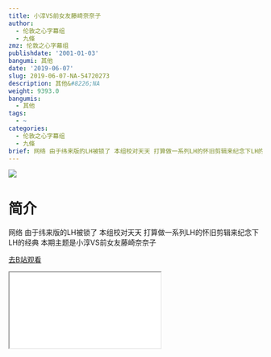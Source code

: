 ```yaml
---
title: 小淳VS前女友藤崎奈奈子
author:
  - 伦敦之心字幕组
  - 九條
zmz: 伦敦之心字幕组
publishdate: '2001-01-03'
bangumi: 其他
date: '2019-06-07'
slug: 2019-06-07-NA-54720273
description: 其他&#8226;NA
weight: 9393.0
bangumis:
  - 其他
tags:
  - ~
categories:
  - 伦敦之心字幕组
  - 九條
brief: 网络 由于纬来版的LH被锁了 本组校对天天 打算做一系列LH的怀旧剪辑来纪念下LH的经典 本期主题是小淳VS前女友藤崎奈奈子
---
```

![](https://raw.githubusercontent.com/tcgriffith/owaraisite/master/static/tmpimg/b2bdf01762177b199a3514880edfd8eb443e1dfb.jpg.480.jpg)
# 简介  
网络
由于纬来版的LH被锁了 本组校对天天 打算做一系列LH的怀旧剪辑来纪念下LH的经典 本期主题是小淳VS前女友藤崎奈奈子  

[去B站观看](https://www.bilibili.com/video/av54720273/)
<div class ="resp-container"><iframe class="testiframe" src="//player.bilibili.com/player.html?aid=54720273"", scrolling="no", allowfullscreen="true" > </iframe></div> 
